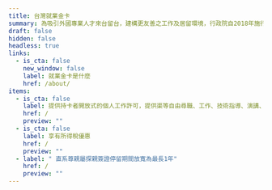 ```yaml
---
title: 台灣就業金卡
summary: 為吸引外國專業人才來台留台，建構更友善之工作及居留環境，行政院自2018年施行「外國專業人才延攬及僱用法」，推出結合工作許可、居留簽證、外僑居留證以及重入國許可之四證合一的「就業金卡」，積極爭取在科技、經濟、教育、文化、藝術、體育、金融、法律及建築設計等八項領域有特殊表現或獨到才能者。
draft: false
hidden: false
headless: true
links:
  - is_cta: false
    new_window: false
    label: 就業金卡是什麼
    href: /about/
items:
  - is_cta: false
    label: 提供持卡者開放式的個人工作許可，提供渠等自由尋職、工作、技術指導、演講、兼職及轉換工作之便利性
    href: /
    preview: ""
  - is_cta: false
    label: 享有所得稅優惠
    href: /
    preview: ""
  - label: " 直系尊親屬探親簽證停留期間放寬為最長1年"
    href: /
    preview: ""
---
```

<!-- This text will never be seen -->
